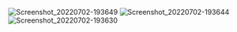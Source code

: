 ![Screenshot_20220702-193649](https://github.com/MaZzenGamal/Graduation-Project/assets/88746264/b90f079a-4d23-4860-925c-7396feba818e)
![Screenshot_20220702-193644](https://github.com/MaZzenGamal/Graduation-Project/assets/88746264/112c5120-cb1e-4d33-bf02-309adab7e5e5)
![Screenshot_20220702-193630](https://github.com/MaZzenGamal/Graduation-Project/assets/88746264/138f7b20-3311-45c7-998a-67ed69b22678)
